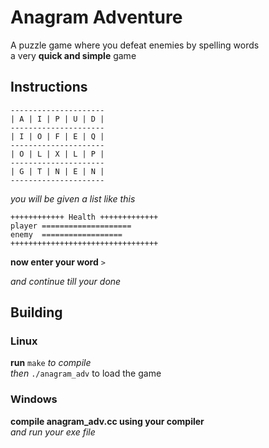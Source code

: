 # Anagram Adventure

A puzzle game where you defeat enemies by spelling words   
a very **quick and simple** game  

## Instructions  
`---------------------`  
`| A | I | P | U | D |`  
`---------------------`  
`| I | O | F | E | Q |`  
`---------------------`  
`| O | L | X | L | P |`  
`---------------------`  
`| G | T | N | E | N |`  
`---------------------`  

*you will be given a list like this*  

`++++++++++++ Health +++++++++++++`  
`player ====================`  
`enemy  ==================`  
`+++++++++++++++++++++++++++++++++`  

**now enter your word**
`>`

*and continue till your done*   
  
## Building  

###  Linux  

**run** `make` *to compile*  
*then* `./anagram_adv` to load the game  

### Windows  

**compile anagram_adv.cc using your compiler**  
*and run your exe file*   
